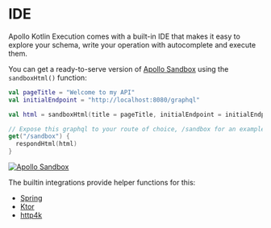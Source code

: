 # IDE

Apollo Kotlin Execution comes with a built-in IDE that makes it easy to explore your schema, write your operation with autocomplete and execute them.

You can get a ready-to-serve version of [Apollo Sandbox](https://studio.apollographql.com/sandbox/explorer/) using the `sandboxHtml()` function:

```kotlin
val pageTitle = "Welcome to my API"
val initialEndpoint = "http://localhost:8080/graphql"

val html = sandboxHtml(title = pageTitle, initialEndpoint = initialEndpoint)

// Expose this graphql to your route of choice, /sandbox for an example
get("/sandbox") {
  respondHtml(html) 
}
```

[![Apollo Sandbox](sandbox.png)](http://localhost:8080/sandbox/index.html)

The builtin integrations provide helper functions for this:

* [Spring](spring.md)
* [Ktor](ktor.md)
* [http4k](http4k.md)